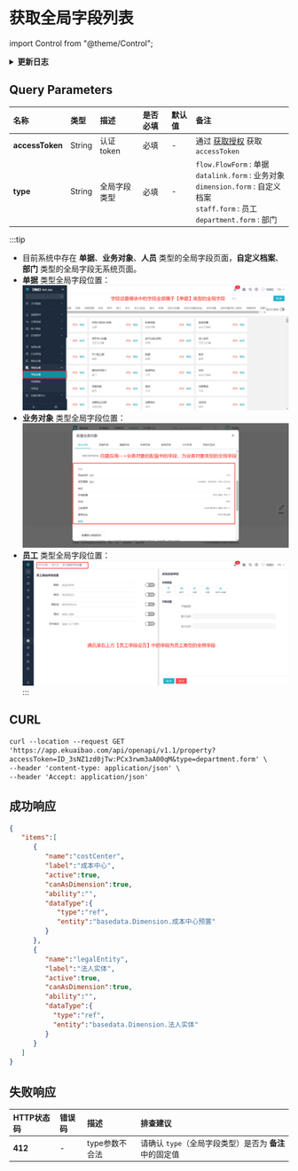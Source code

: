 # 获取全局字段列表

import Control from "@theme/Control";

<Control
method="GET"
url="/api/openapi/v1.1/property"
/>

<details>
  <summary><b>更新日志</b></summary>
  <div>

- [**1.0.3**](/updateLog/update-log#103)
  - 🚀 接口升级 `v1.1` 版本，新增对 `type`（全局字段类型）的参数校验，非备注类型时，报错 **”type参数不合法“**。
- [**0.7.131**](/updateLog/update-log#07131)
  - 🆕 新增了本接口。

</div>
</details>

## Query Parameters

| 名称 | 类型 | 描述 | 是否必填 | 默认值 | 备注 |
| :--- | :--- | :--- | :--- |:--- | :--- |
| **accessToken** | String | 认证token  | 必填  | - | 通过 [获取授权](/docs/open-api/getting-started/auth) 获取 `accessToken` |
| **type**        | String | 全局字段类型 | 必填  | - | `flow.FlowForm` : 单据<br/>`datalink.form` : 业务对象<br/>`dimension.form` : 自定义档案<br/>`staff.form` : 员工<br/>`department.form` : 部门 | 

:::tip
 - 目前系统中存在 **单据**、**业务对象**、**人员** 类型的全局字段页面，**自定义档案**、**部门** 类型的全局字段无系统页面。
 - **单据** 类型全局字段位置：
   ![单据类型全局字段](images/单据类型全局字段.png)
 - **业务对象** 类型全局字段位置：
   ![业务对象类型全局字段](images/业务对象类型全局字段.png)
 - **员工** 类型全局字段位置：
   ![员工类型全局字段](images/员工类型全局字段.png)
:::

## CURL
```shell
curl --location --request GET 'https://app.ekuaibao.com/api/openapi/v1.1/property?accessToken=ID_3sNZ1zd0jTw:PCx3rwm3aA00qM&type=department.form' \
--header 'content-type: application/json' \
--header 'Accept: application/json'
```

## 成功响应
```json
{
   "items":[
      {
         "name":"costCenter",
         "label":"成本中心",
         "active":true,
         "canAsDimension":true,
         "ability":"",
         "dataType":{
            "type":"ref",
            "entity":"basedata.Dimension.成本中心预置"
         }
      },
      {
         "name":"legalEntity",
         "label":"法人实体",
         "active":true,
         "canAsDimension":true,
         "ability":"",
         "dataType":{
           "type":"ref",
           "entity":"basedata.Dimension.法人实体"
         }
      }
   ]
}
```

## 失败响应

| HTTP状态码 | 错误码 | 描述 | 排查建议 |
| :--- | :--- | :--- | :--- |
| **412** | - | type参数不合法 | 请确认 `type`（全局字段类型）是否为 **备注** 中的固定值 | 


